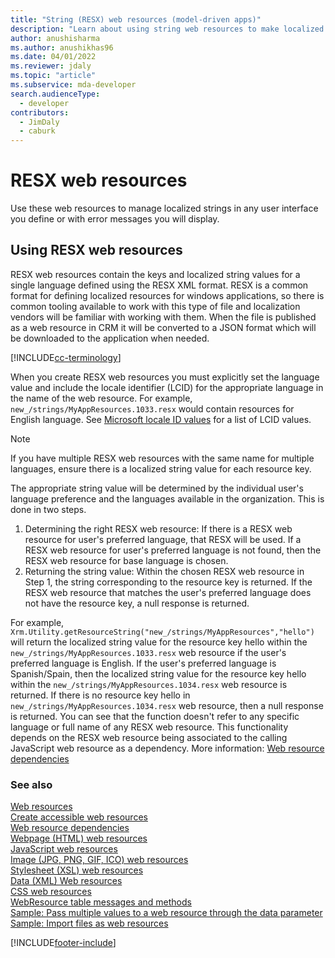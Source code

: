 ```yaml
---
title: "String (RESX) web resources (model-driven apps)"
description: "Learn about using string web resources to make localized strings available for use"
author: anushisharma
ms.author: anushikhas96
ms.date: 04/01/2022
ms.reviewer: jdaly
ms.topic: "article"
ms.subservice: mda-developer
search.audienceType: 
  - developer
contributors: 
  - JimDaly
  - caburk
---
```

# RESX web resources

Use these web resources to manage localized strings in any user interface you define or with error messages you will display. 

## Using RESX web resources

RESX web resources contain the keys and localized string values for a single language defined using the RESX XML format. RESX is a common format for defining localized resources for windows applications, so there is common tooling available to work with this type of file and localization vendors will be familiar with working with them. When the file is published as a web resource in CRM it will be converted to a JSON format which will be downloaded to the application when needed.

[!INCLUDE[cc-terminology](../data-platform/includes/cc-terminology.md)]

When you create RESX web resources you must explicitly set the language value and include the locale identifier (LCID) for the appropriate language in the name of the web resource. For example, `new_/strings/MyAppResources.1033.resx` would contain resources for English language.  See [Microsoft locale ID values](/previous-versions/windows/embedded/ms912047(v=winembedded.10)) for a list of LCID values.

> [!NOTE]
> If you have multiple RESX web resources with the same name for multiple languages, ensure there is a localized string value for each resource key.

The appropriate string value will be determined by the individual user's language preference and the languages available in the organization. This is done in two steps.

1. Determining the right RESX web resource: If there is a RESX web resource for user's preferred language, that RESX will be used. If a RESX web resource for user's preferred language is not found, then the RESX web resource for base language is chosen.
2. Returning the string value: Within the chosen RESX web resource in Step 1, the string corresponding to the resource key is returned. If the RESX web resource that matches the user's preferred language does not have the resource key, a null response is returned.
 
For example, `Xrm.Utility.getResourceString("new_/strings/MyAppResources","hello")` will return the localized string value for the resource key hello within the `new_/strings/MyAppResources.1033.resx` web resource if the user's preferred language is English. If the user's preferred language is Spanish/Spain, then the localized string value for the resource key hello within the `new_/strings/MyAppResources.1034.resx` web resource is returned. If there is no resource key hello in `new_/strings/MyAppResources.1034.resx` web resource, then a null response is returned. You can see that the function doesn't refer to any specific language or full name of any RESX web resource. This functionality depends on the RESX web resource being associated to the calling JavaScript web resource as a dependency. More information: [Web resource dependencies](web-resource-dependencies.md)


### See also

[Web resources](web-resources.md)<br />
[Create accessible web resources](create-accessible-web-resources.md)<br />
[Web resource dependencies](web-resource-dependencies.md)<br />
[Webpage (HTML) web resources](webpage-html-web-resources.md)<br />
[JavaScript web resources](script-jscript-web-resources.md)<br />
[Image (JPG, PNG, GIF, ICO) web resources](image-web-resources.md)<br />
[Stylesheet (XSL) web resources](stylesheet-xsl-web-resources.md)<br />
[Data (XML) Web resources](data-xml-web-resources.md)<br />
[CSS web resources](css-web-resources.md)<br />
[WebResource table messages and methods](../data-platform/reference/entities/webresource.md)<br />
[Sample: Pass multiple values to a  web resource through the data parameter](sample-pass-multiple-values-web-resource-through-data-parameter.md)<br />
[Sample: Import files as web resources](sample-import-files-web-resources.md)


[!INCLUDE[footer-include](../../includes/footer-banner.md)]
